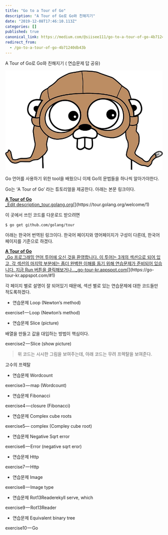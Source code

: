 ```yaml
---
title: "Go to a Tour of Go"
description: "A Tour of Go로 Go와 친해지기"
date: "2019-12-08T17:46:10.113Z"
categories: []
published: true
canonical_link: https://medium.com/@siisee111/go-to-a-tour-of-go-4b71240db43b
redirect_from:
  - /go-to-a-tour-of-go-4b71240db43b
---
```


A Tour of Go로 Go와 친해지기 ( 연습문제 답 공유)

![Gopher!!](./asset-1.jpg)

Go 언어를 사용하기 위한 tool을 배웠으니 이제 Go의 문법들을 하나씩 알아가야한다.

Go는 ‘A Tour of Go’ 라는 튜토리얼을 제공한다. 아래는 본문 링크이다.

[**A Tour of Go**  
_Edit description_tour.golang.org](https://tour.golang.org/welcome/1 "https://tour.golang.org/welcome/1")[](https://tour.golang.org/welcome/1)

이 곳에서 쓰인 코드를 다운로드 받으려면

```
$ go get github.com/golang/tour
```

아래는 한국어 번역된 링크이다. 한국어 페이지와 영어페이지가 구성이 다른데, 한국어 페이지를 기준으로 하겠다.

[**A Tour of Go**  
_Go 프로그래밍 언어 투어에 오신 것을 환영합니다. 이 투어는 3개의 섹션으로 되어 있고, 각 섹션의 마지막 부분에는 좀더 완벽한 이해를 돕기 위해 연습문제가 준비되어 있습니다. 지금 Run 버튼을 클릭해보거나…_go-tour-kr.appspot.com](https://go-tour-kr.appspot.com/#1 "https://go-tour-kr.appspot.com/#1")[](https://go-tour-kr.appspot.com/#1)

각 페이지 별로 설명이 잘 되어있기 때문에, 섹션 별로 있는 연습문제에 대한 코드들만 적도록하겠다.

-   연습문제 Loop (Newton’s method)

exercise1 — Loop (Newton’s method)

-   연습문제 Slice (picture)

배열을 만들고 값을 대입하는 방법이 핵심이다.

exercise2 — Slice (show picture)

> 위 코드는 시시한 그림을 보여주는데, 아래 코드는 무려 프렉탈을 보여준다.

고수의 프렉탈

-   연습문제 Wordcount

exercise3 — map (Wordcount)

-   연습문제 Fibonacci

exercise4 — closure (Fibonacci)

-   연습문제 Complex cube roots

exercise5— complex (Compley cube root)

-   연습문제 Negative Sqrt error

exercise6 — Error (negative sqrt eror)

-   연습문제 Http

exercise7 — Http

-   연습문제 Image

exercise8 — Image type

-   연습문제 Rot13Readerekyll serve, which

exercise9 — Rot13Reader

-   연습문제 Equivalent binary tree

exercise10 — Go
